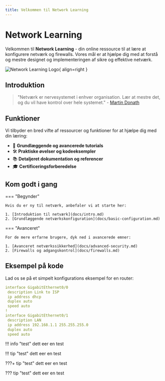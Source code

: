 ```yaml
---
title: Velkommen til Network Learning
---
```


# Network Learning

Velkommen til **Network Learning** - din online ressource til at lære at konfigurere netværk og firewalls. Vores mål er at hjælpe dig med at forstå og mestre designet og implementeringen af sikre og effektive netværk.

![Network Learning Logo](assets/logo.png){ align=right }

## Introduktion

> "Netværk er nervesystemet i enhver organisation. Lær at mestre det, og du vil have kontrol over hele systemet." - [Martin Donath](https://squidfunk.github.io/mkdocs-material/)

## Funktioner

Vi tilbyder en bred vifte af ressourcer og funktioner for at hjælpe dig med din læring:

- 🚀 **Grundlæggende og avancerede tutorials**
- 🛠️ **Praktiske øvelser og kodeeksempler**
- 📚 **Detaljeret dokumentation og referencer**
- 🎓 **Certificeringsforberedelse**

## Kom godt i gang

=== "Begynder"

    Hvis du er ny til netværk, anbefaler vi at starte her:

    1. [Introduktion til netværk](docs/intro.md)
    2. [Grundlæggende netværkskonfiguration](docs/basic-configuration.md)

=== "Avanceret"

    For de mere erfarne brugere, dyk ned i avancerede emner:

    1. [Avanceret netværkssikkerhed](docs/advanced-security.md)
    2. [Firewalls og adgangskontrol](docs/firewalls.md)

## Eksempel på kode

Lad os se på et simpelt konfigurations eksempel for en router:

```yaml
interface GigabitEthernet0/0
 description Link to ISP
 ip address dhcp
 duplex auto
 speed auto
!
interface GigabitEthernet0/1
 description LAN
 ip address 192.168.1.1 255.255.255.0
 duplex auto
 speed auto
```

!!! info "test"
    dett eer en test

!!! tip "test"
    dett eer en test    

???+ tip "test"
    dett eer en test      

??? tip "test"
    dett eer en test  